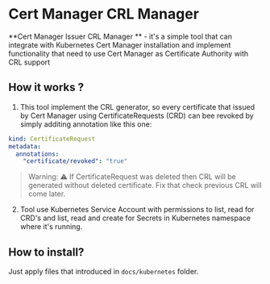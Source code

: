 # Cert Manager CRL Manager

**Cert Manager Issuer CRL Manager ** - it's a simple tool that can integrate with Kubernetes Cert Manager installation and implement functionality that need to use Cert Manager as Certificate Authority with CRL support

## How it works ?

1. This tool implement the CRL generator, so every certificate that issued by Cert Manager using CertificateRequests (CRD) can bee revoked by simply additing annotation like this one:
```yaml
kind: CertificateRequest
metadata:
  annotations:
    "certificate/revoked": "true"
```

> Warning: ⚠️ If CertificateRequest was deleted then CRL will be generated without deleted certificate. Fix that check previous CRL will come later.

2. Tool use Kubernetes Service Account with permissions to list, read for CRD's and list, read and create for Secrets in Kubernetes namespace where it's running.

## How to install?

Just apply files that introduced in `docs/kubernetes` folder.
